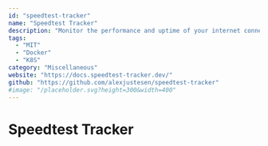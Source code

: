 ```yaml
---
id: "speedtest-tracker"
name: "Speedtest Tracker"
description: "Monitor the performance and uptime of your internet connection."
tags:
  - "MIT"
  - "Docker"
  - "K8S"
category: "Miscellaneous"
website: "https://docs.speedtest-tracker.dev/"
github: "https://github.com/alexjustesen/speedtest-tracker"
#image: "/placeholder.svg?height=300&width=400"
---
```


# Speedtest Tracker
